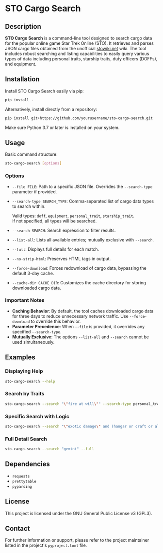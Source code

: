 # STO Cargo Search

## Description

**STO Cargo Search** is a command-line tool designed to search cargo data for the popular online game Star Trek Online (STO). It retrieves and parses JSON cargo files obtained from the unofficial [stowiki.net](https://stowiki.net) wiki. The tool includes robust searching and listing capabilities to easily query various types of data including personal traits, starship traits, duty officers (DOFFs), and equipment.

## Installation

Install STO Cargo Search easily via pip:

```bash
pip install .
```

Alternatively, install directly from a repository:

```bash
pip install git+https://github.com/yourusername/sto-cargo-search.git
```

Make sure Python 3.7 or later is installed on your system.

## Usage

Basic command structure:

```bash
sto-cargo-search [options]
```

### Options

- `--file FILE`: Path to a specific JSON file. Overrides the `--search-type` parameter if provided.
- `--search-type SEARCH_TYPE`: Comma-separated list of cargo data types to search within.
  
  Valid types: `doff`, `equipment`, `personal_trait`, `starship_trait`.  
  If not specified, all types will be searched.
- `--search SEARCH`: Search expression to filter results.
- `--list-all`: Lists all available entries; mutually exclusive with `--search`.
- `--full`: Displays full details for each match.
- `--no-strip-html`: Preserves HTML tags in output.
- `--force-download`: Forces redownload of cargo data, bypassing the default 3-day cache.
- `--cache-dir CACHE_DIR`: Customizes the cache directory for storing downloaded cargo data.

### Important Notes

- **Caching Behavior**: By default, the tool caches downloaded cargo data for three days to reduce unnecessary network traffic. Use `--force-download` to override this behavior.
- **Parameter Precedence**: When `--file` is provided, it overrides any specified `--search-type`.
- **Mutually Exclusive**: The options `--list-all` and `--search` cannot be used simultaneously.

## Examples

### Displaying Help

```bash
sto-cargo-search --help
```

### Search by Traits

```bash
sto-cargo-search --search "\"fire at will\"" --search-type personal_trait,starship_trait,doff
```

### Specific Search with Logic

```bash
sto-cargo-search --search "\"exotic damage\" and (hangar or craft or allies or allied or pets)"
```

### Full Detail Search

```bash
sto-cargo-search --search "gemini" --full
```

## Dependencies

- `requests`
- `prettytable`
- `pyparsing`

## License

This project is licensed under the GNU General Public License v3 (GPL3).

## Contact

For further information or support, please refer to the project maintainer listed in the project's `pyproject.toml` file.
